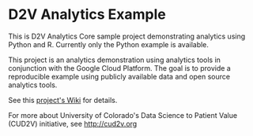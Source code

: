 # D2V Analytics Example

This is D2V Analytics Core sample project demonstrating analytics using Python and R. Currently only the Python example is available.

This project is an analytics demonstration using analytics tools in conjunction with the Google Cloud Platform. The goal is to provide a reproducible example using publicly available data and open source analytics tools.

See this [project's Wiki](https://github.com/CUD2V/analytics_examples/wiki) for details.

For more about University of Colorado's Data Science to Patient Value (CUD2V) initiative, see http://cud2v.org
